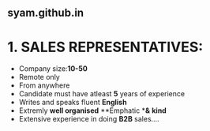 ## syam.github.in
# 1. SALES REPRESENTATIVES:  
* Company size:**10-50**
* Remote only
* From anywhere
* Candidate must have atleast **5** years of experience
* Writes and speaks fluent **English**
* Extremly **well organised**
**Emphatic *******&****** **kind**
* Extensive experience in doing **B2B** sales....

